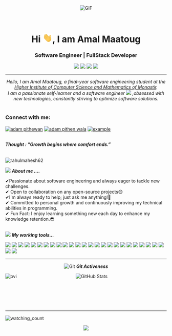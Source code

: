 <p align="center">
  <img align="center" alt="GIF" src="https://media.giphy.com/media/836HiJc7pgzy8iNXCn/giphy.gif" width="500px" />

</p>
  <br>
<h1 align="center">Hi <img src="https://raw.githubusercontent.com/ABSphreak/ABSphreak/master/gifs/Hi.gif" width="30px">, I am Amal Maatoug </h1>
<h3 align="center">Software Engineer | FullStack Developer </h3>
 <p align="center">
<img src="https://img.shields.io/badge/Age-23-blue" />
  <img src="https://img.shields.io/badge/Focus-Software%20Development-brightgreen" />
  <img src="https://img.shields.io/badge/Lives-Monastir-success" />
  <img src="https://img.shields.io/badge/Languages-English%20%26%20French%20%26%20Arabic-brightgreen" />
</p>
<hr>

<p align="center">
  <em>
  Hello, I am Amal Maatoug, a final-year software engineering student at the <a href="https://uom.lk/">Higher Institute of Computer Science and Mathematics of Monastir</a>. <br>
  I am a passionate self-learner and a software engineer  <img src="https://github.com/TheDudeThatCode/TheDudeThatCode/blob/master/Assets/Developer.gif" width="30px"> ,obsessed with new technologies, constantly striving to optimize software solutions.
  </em> 
 <br>

  <br>
  <h3 align="left">Connect with me:</h3>
<p align="left">
  <a href="https://www.linkedin.com/in/amal-maatoug-660476202/" target="blank"><img align="center"
      src="https://raw.githubusercontent.com/rahuldkjain/github-profile-readme-generator/master/src/images/icons/Social/linked-in-alt.svg"
      alt="adam pithewan" height="30" width="40" /></a>
  <a href="https://www.facebook.com/profile.php?id=100008695418330&mibextid=ZbWKwL" target="blank"><img align="center"
      src="https://raw.githubusercontent.com/rahuldkjain/github-profile-readme-generator/master/src/images/icons/Social/facebook.svg"
      alt="adam pithen wala" height="30" width="40" /></a>
 <a href="mailto:maatougamal1@gmail.com?subject=Feedback%20From%20Github&body=Hello" target="blank">
    <img align="center" src="https://www.vectorlogo.zone/logos/gmail/gmail-icon.svg" alt="example" height="30" width="40"/>
  </a>
</p>
  <br>
<b><i align="center">Thought : "Growth begins where comfort ends.”</i></b>
</p>
<br>
<img align="center" src="https://cdn.buymeacoffee.com/buttons/v2/default-yellow.png" height="45" width="170" alt="rahulmahesh62" />
<br>


<img src="https://media.giphy.com/media/iY8CRBdQXODJSCERIr/giphy.gif" width="30px">&nbsp;***About me ....***

✔Passionate about software engineering and always eager to tackle new challenges.<br>
✔ Open to collaboration on any open-source projects😊 <br>
✔I'm always ready to help; just ask me anything!🥰<br>
✔ Committed to personal growth and continuously improving my technical abilities in programming.<br>
✔ Fun Fact: I enjoy learning something new each day to enhance my knowledge retention.😎<br><br>


<img src="https://media.giphy.com/media/iY8CRBdQXODJSCERIr/giphy.gif" width="30px">&nbsp;***My working tools...***
<p align="left">
 
  <img height="50" src ='https://www.vectorlogo.zone/logos/python/python-ar21.svg'>  
   <img height="50" src="https://www.vectorlogo.zone/logos/java/java-ar21.svg"> 
  <img height="50" src="https://www.vectorlogo.zone/logos/typescriptlang/typescriptlang-icon.svg"> 
  <img height="50" src="https://www.vectorlogo.zone/logos/jupyter/jupyter-ar21.svg"> 
  <img height="50" src="https://www.vectorlogo.zone/logos/w3_html5/w3_html5-ar21.svg">
<img height="50" src="https://www.vectorlogo.zone/logos/mysql/mysql-ar21.svg"> 
 <img height="50" src="https://www.vectorlogo.zone/logos/sqlite/sqlite-ar21.svg"> 
   <img height="50" src="https://upload.wikimedia.org/wikipedia/commons/thumb/e/ed/Pandas_logo.svg/768px-Pandas_logo.svg.png"> 
   <img height="50" src="https://www.vectorlogo.zone/logos/pocoo_flask/pocoo_flask-ar21.svg">
  <img height="50" src="https://www.vectorlogo.zone/logos/numpy/numpy-ar21.svg"> 
  <img height="50" src="https://www.vectorlogo.zone/logos/springio/springio-ar21.svg"> 
  <img height="50" src="https://www.vectorlogo.zone/logos/reactjs/reactjs-ar21.svg">
   <img height="50" src="https://www.vectorlogo.zone/logos/javascript/javascript-ar21.svg">
  <img height="50" src="  https://www.vectorlogo.zone/logos/mongodb/mongodb-ar21.svg"> 
    <img height="50" src="https://www.vectorlogo.zone/logos/nextjs/nextjs-ar21.svg"> 
    <img height="50" src="https://www.vectorlogo.zone/logos/nodejs/nodejs-ar21.svg"> 
    <img height="50" src="https://www.vectorlogo.zone/logos/github/github-ar21.svg"> 
 <img height="50" src="https://www.vectorlogo.zone/logos/git-scm/git-scm-ar21.svg"> 
  <img height="50" src="https://www.vectorlogo.zone/logos/docker/docker-ar21.svg"> 
  <img height="50" src="https://www.vectorlogo.zone/logos/djangoproject/djangoproject-ar21.svg"> 
 <img height="50" src="https://www.vectorlogo.zone/logos/tensorflow/tensorflow-ar21.svg">
  <img height="50" src="https://www.vectorlogo.zone/logos/apache_spark/apache_spark-ar21.svg"> 
  <img height="50" src="https://www.vectorlogo.zone/logos/javascript/javascript-ar21.svg"> 
 <img height="50" src="https://www.vectorlogo.zone/logos/json/json-ar21.svg"> 
   <img height="50" src="https://www.vectorlogo.zone/logos/tailwindcss/tailwindcss-ar21.svg"> 
   <img height="50" src="https://www.vectorlogo.zone/logos/amazon_awslambda/amazon_awslambda-ar21.svg"> 
    <img height="50" src="  https://www.vectorlogo.zone/logos/expressjs/expressjs-ar21.svg"> 


  <hr>
  <p align="center">
 <img src="https://media.giphy.com/media/W5eoZHPpUx9sapR0eu/giphy.gif" width="30px" alt="Git"/>&nbsp;<i><b>Git Activeness</b></i></p>
 
<p><img align="left" src="https://github-readme-stats.vercel.app/api/top-langs?username=amal2535&show_icons=true&locale=en&layout=compact&theme=chartreuse-dark" alt="ovi" /></p>

<div align="center">
  <img src="https://github-readme-stats.vercel.app/api?username=amal2535&theme=neon&hide_border=false&include_all_commits=true&count_private=true" alt="GitHub Stats" />
  <br/>
</div><br><br><br><br><br>

<hr>

<p align="left"> 
<img src="https://komarev.com/ghpvc/?username=amal2535&color=brightgreen" alt="watching_count" />
 </p>
  <p align="center">
 <img src = "https://media0.giphy.com/media/KDDpcKigbfFpnejZs6/giphy.gif?cid=ecf05e47oy6f4zjs8g1qoiystc56cu7r9tb8a1fe76e05oty&rid=giphy.gif" width = 100px></p>
